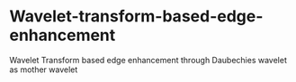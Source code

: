 # Wavelet-transform-based-edge-enhancement
Wavelet Transform based edge enhancement through Daubechies wavelet as mother wavelet
